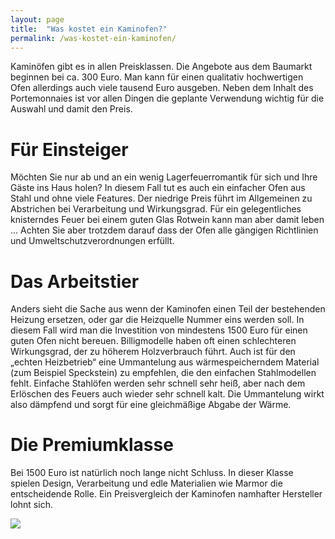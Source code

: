 ```yaml
---
layout: page
title:  "Was kostet ein Kaminofen?"
permalink: /was-kostet-ein-kaminofen/
---
```


Kaminöfen gibt es in allen Preisklassen. Die Angebote aus dem Baumarkt beginnen bei ca. 300 Euro. Man kann für einen qualitativ hochwertigen Ofen allerdings auch viele tausend Euro ausgeben. Neben dem Inhalt des Portemonnaies ist vor allen Dingen die geplante Verwendung wichtig für die Auswahl und damit den Preis.

# Für Einsteiger
Möchten Sie nur ab und an ein wenig Lagerfeuerromantik für sich und Ihre Gäste ins Haus holen? In diesem Fall tut es auch ein einfacher Ofen aus Stahl und ohne viele Features. Der niedrige Preis führt im Allgemeinen zu Abstrichen bei Verarbeitung und Wirkungsgrad. Für ein gelegentliches knisterndes Feuer bei einem guten Glas Rotwein kann man aber damit leben ... Achten Sie aber trotzdem darauf dass der Ofen alle gängigen Richtlinien und Umweltschutzverordnungen erfüllt.

# Das Arbeitstier
Anders sieht die Sache aus wenn der Kaminofen einen Teil der bestehenden Heizung ersetzen, oder gar die Heizquelle Nummer eins werden soll. In diesem Fall wird man die Investition von mindestens 1500 Euro für einen guten Ofen nicht bereuen. Billigmodelle haben oft einen schlechteren Wirkungsgrad, der zu höherem Holzverbrauch führt. Auch ist für den „echten Heizbetrieb“ eine Ummantelung aus wärmespeicherndem Material (zum Beispiel Speckstein) zu empfehlen, die den einfachen Stahlmodellen fehlt. Einfache Stahlöfen werden sehr schnell sehr heiß, aber nach dem Erlöschen des Feuers auch wieder sehr schnell kalt. Die Ummantelung wirkt also dämpfend und sorgt für eine gleichmäßige Abgabe der Wärme.

# Die Premiumklasse
Bei 1500 Euro ist natürlich noch lange nicht Schluss. In dieser Klasse spielen Design, Verarbeitung und edle Materialien wie Marmor die entscheidende Rolle. Ein Preisvergleich der Kaminofen namhafter Hersteller lohnt sich.

![](http://vg08.met.vgwort.de/na/83f4fc77758446199b76d82b1a3a540d)
